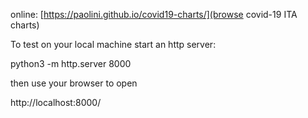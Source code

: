 online: [https://paolini.github.io/covid19-charts/](browse covid-19 ITA charts)

To test on your local machine start an http server:

python3 -m http.server 8000

then use your browser to open

http://localhost:8000/